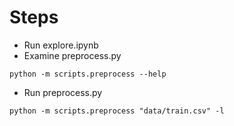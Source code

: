 # Steps
- Run explore.ipynb
- Examine preprocess.py
```
python -m scripts.preprocess --help
```
- Run preprocess.py
```
python -m scripts.preprocess "data/train.csv" -l 
```